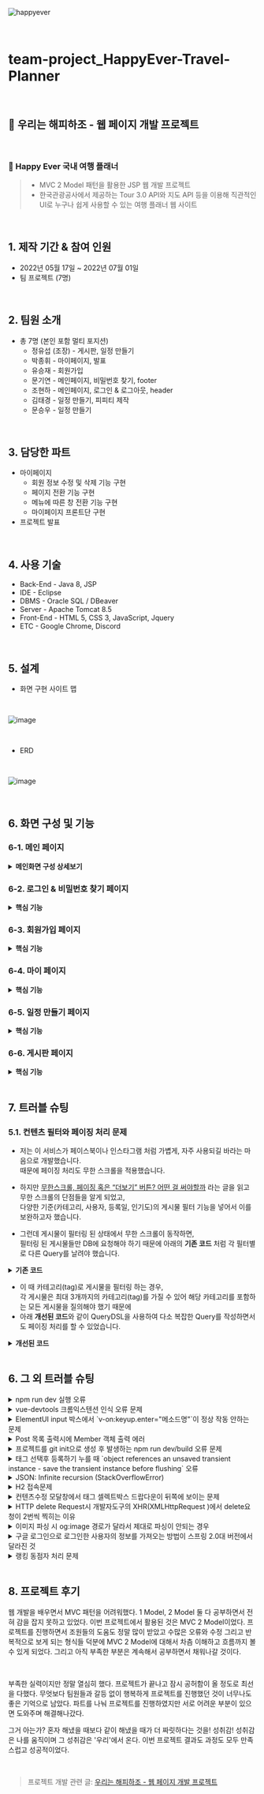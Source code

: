![happyever](https://user-images.githubusercontent.com/100775231/184552321-ffdbcb8c-f8b6-469a-ace7-594241f0ae3c.gif)

<br>

# team-project_HappyEver-Travel-Planner

<br>

## 🚀 우리는 해피하조 - 웹 페이지 개발 프로젝트

<br>

### 🛫 Happy Ever 국내 여행 플래너
> - MVC 2 Model 패턴을 활용한 JSP 웹 개발 프로젝트
> - 한국관광공사에서 제공하는 Tour 3.0 API와 지도 API 등을 이용해 직관적인 UI로 누구나 쉽게 사용할 수 있는 여행 플래너 웹 사이트

</br>

## 1. 제작 기간 & 참여 인원
- 2022년 05월 17일 ~ 2022년 07월 01일
- 팀 프로젝트 (7명)

</br>

## 2. 팀원 소개
- 총 7명 (본인 포함 멀티 포지션)
  - 정유섭 (조장) - 게시판, 일정 만들기
  - 박종휘 - 마이페이지, 발표
  - 유승재 - 회원가입
  - 문기연 - 메인페이지, 비밀번호 찾기, footer
  - 조현하 - 메인페이지, 로그인 & 로그아웃, header
  - 김태경 - 일정 만들기, 피피티 제작
  - 문승우 - 일정 만들기

<br>

## 3. 담당한 파트
- 마이페이지
  - 회원 정보 수정 및 삭제 기능 구현
  - 페이지 전환 기능 구현
  - 메뉴에 따른 창 전환 기능 구현
  - 마이페이지 프론트단 구현
- 프로젝트 발표

<br>

## 4. 사용 기술
- Back-End - Java 8, JSP
- IDE - Eclipse
- DBMS - Oracle SQL / DBeaver
- Server - Apache Tomcat 8.5
- Front-End - HTML 5, CSS 3, JavaScript, Jquery
- ETC - Google Chrome, Discord

</br>

## 5. 설계
- 화면 구현 사이트 맵

<br>

![image](https://user-images.githubusercontent.com/100775231/196438704-c0321d5f-0b73-4ab0-aceb-71742c97e6cc.png)

<br>

- ERD

<br>

![image](https://user-images.githubusercontent.com/100775231/196438761-8242bd14-ca5b-4558-9968-8bce669e0505.png)

<br>

## 6. 화면 구성 및 기능
### 6-1. 메인 페이지
<details>
<summary><b>메인화면 구성 상세보기</b></summary>
<div markdown="1">
  
  <br>
  
  ![image](https://user-images.githubusercontent.com/100775231/196492086-a0666523-2146-4441-95a7-9fb7c7396f67.png)
  
  ![image](https://user-images.githubusercontent.com/100775231/196496356-feba2219-ddc4-4202-975a-02e9846182d6.png)
  
  ![image](https://user-images.githubusercontent.com/100775231/196492637-f48d1c50-62f6-4370-a0ad-a3b98db09137.png)
  
- 캐러셀을 사용하여 이미지 슬라이드 기능 구현 (3장의 사진 사용) : 📌 [코드 확인]()
- 로그인 시 JSTL 조건문을 통해 username을 받아 표시되도록 구현
- 비로그인 시, 사용 제한 기능 구현
- 여행지 검색 시, 검색 결과가 동적으로 변하도록 구현
- 모든 페이지에 헤더 및 푸터 연결  
</div>
</details>

### 6-2. 로그인 & 비밀번호 찾기 페이지
<details>
<summary><b>핵심 기능</b></summary>
<div markdown="1">
  
  <br>
  
  ![login-min](https://user-images.githubusercontent.com/100775231/196504597-b732940a-1788-4840-a9d0-4b13fea74b6e.gif)
  
  ![image](https://user-images.githubusercontent.com/100775231/196500429-cd4a7c40-3160-4b16-9ce9-f233b4428334.png)
  
  - 로그인
    - header에 로그인 버튼 클릭 시, 모달창으로 로그인 페이지 구현
    - 로그인 성공 시, session에 회원 정보가 저장되어 로그인이 유지되도록 구현 → header에 사용자 이름이 표시되도록 구현
    - 회원 정보가 틀렸을 때, alert으로 안내문구 출력
  
  <br>
  
  ![image](https://user-images.githubusercontent.com/100775231/196500533-9950c1cf-52f4-418f-81dd-c2d65505e5a2.png)
  
  - 비밀번호 찾기
    - DB에 저장된 이메일과 이름으로 회원 정보 확인 후, 이메일로 임시 비밀번호 전송 기능 구현  
</div>
</details>

### 6-3. 회원가입 페이지
<details>
<summary><b>핵심 기능</b></summary>
<div markdown="1">
  
  <br>
  
  ![image](https://user-images.githubusercontent.com/100775231/196507219-e165d7b3-1ab6-4dd2-946b-87a13563ac7f.png)
  
  - 정규 표현식을 사용하여 회원 정보의 유효성검사를 진행하도록 구현
</div>
</details>

### 6-4. 마이 페이지
<details>
<summary><b>핵심 기능</b></summary>
<div markdown="1">
  
  <br>
  
  ![image](https://user-images.githubusercontent.com/100775231/196507975-c6c7b705-6053-4299-a7ba-6bedc41d5fb8.png)
  
  ![image](https://user-images.githubusercontent.com/100775231/196508037-3bf8ad2a-ec8e-4af8-b41c-f77c65b5b064.png)
  
  - DB에서 데이터를 가져와 회원 정보가 나오도록 구현
  - 회원 수정 및 탈퇴를 할 수 있도록 구현하였으며 변경된 사항은 DB에 저장되도록 구현
  - 메뉴를 누르면 페이지 전환이 아닌 각 메뉴의 창으로 전환하도록 구현 : 📌 [코드 확인]()
  - 홈으로 버튼 클릭시 메인 메뉴 페이지로 전환되도록 구현
</div>
</details>

### 6-5. 일정 만들기 페이지
<details>
<summary><b>핵심 기능</b></summary>
<div markdown="1">
  
  <br>
  
  ![image](https://user-images.githubusercontent.com/100775231/196512420-b3bdc367-8755-4e33-860d-08893d9a820c.png)
  
  - 메인페이지에서 선택한 여행지를 지도 API에 띄우고, 한국관광공사 API를 통해 가져온 추천 여행지를 목록 및 지도 위에 보여준다.
  - 여행 날짜 입력 시, 일 수 만큼 좌측에 DAY가 생성되고, DAY마다 여행지 설정 가능
  - 각 DAY는 서로 독립적
  
  <br>
  
  👉 핵심 코드
  > ### 한국 관광 공사 API를 이용해 받아온 JSON 형식의 데이터를 테이블에 INSERT 하기
  > - API를 통해 JSON 형식으로 받아온 데이터 중 필요한 정보를 추려 LIST 객체에 담아 Parameter로 넘긴다.
  > - 넘어온 데이터를 DB 테이블과 동일한 순서와 타입으로 세팅해 INSERT 한다. (MVC2 방법 사용)
  
  <br>
  
  > tourist.js : 📌 [코드 확인]()
  
  ```javascript
  
  $(function(){
	getJson();
});

// json을 읽어오는 함수
function getJson() {
	// Seoul.json에서 데이터를 가져옴 -> function(data)로 처리 -> data에 저장
	$.getJSON("areaBasedList.json", function(data) {
		$.each(data, function(key, val) {
			if( key == "SID" ) {
				$("table").attr("border", "1");
				
				// API에서 받아 올 데이터들
				$("thead").append(
					"<tr>"+
						"<th>"+val.ADDR1+"</th>"+	
						"<th>"+val.AREACODE+"</th>"+	
						"<th>"+val.SIGUNGUCODE+"</th>"+
						"<th>"+val.FIRSTIMAGE2+"</th>"+	
						"<th>"+val.READCOUNT+"</th>"+	
						"<th>"+val.TITLE+"</th>"+	
					"</tr>"
				);
			} else {
				var list = val;		// list 변수 : 배열로 정의
				for( var i=0; i<list.length; i++ ) {
					var str = list[i];		// str 변수 : list 배열 안에 있는 하나의 json 데이터
					$("tbody").append(
						"<tr>"+
							"<td>"+str.addr1+"</td>"+
							"<td>"+str.areacode+"</td>"+
							"<td>"+str.sigungucode+"</td>"+
							"<td>"+str.firstimage2+"</td>"+
							"<td>"+str.readcount+"</td>"+
							"<td>"+str.title+"</td>"+
							// db에 값들을 ';'로 나눠서 넘겨줌
							"<input type='hidden' name='list' value='"+
							str.addr1+";"+str.areacode+";"+str.sigungucode+";"
							+str.firstimage2+";"+str.readcount+";"+str.title+"'>"+
						"</tr>"
					);
				}
			}
		});
	});
}
  ```
                                     
  > AddTourlistAction.java : 📌 [코드 확인]()
  ```java
  package com.happy.app.action;

import java.util.ArrayList;
import java.util.Arrays;
import java.util.List;

import javax.servlet.http.HttpServletRequest;
import javax.servlet.http.HttpServletResponse;

import com.happy.app.action.Action;
import com.happy.app.action.ActionForward;
import com.happy.app.dao.TourlistDAO;
import com.happy.app.dto.TourlistDTO;

public class AddTourlistAction implements Action {

	@Override
	public ActionForward execute(HttpServletRequest req, HttpServletResponse resp) {
		System.out.println("AddTourlistAction 도착");
		ActionForward forward = new ActionForward();
		TourlistDAO tdao = new TourlistDAO();
		
//		tdao.delete();
		String[] Tourlist = req.getParameterValues("list");
		
		List<TourlistDTO> tdtos = new ArrayList<TourlistDTO>();
		
		for( int i = 0; i < Tourlist.length; i++ ) {
			String[] tmp = Tourlist[i].split(";");
			System.out.println(Arrays.toString(tmp));
			
			TourlistDTO tdto = new TourlistDTO(tmp[0], Integer.parseInt(tmp[1]), 
                                                    Integer.parseInt(tmp[2]), tmp[3], Integer.parseInt(tmp[4]), tmp[5]);
			
			tdtos.add(tdto);
		}
		
		tdao.AddTourlist(tdtos);
		
		forward.setRedirect(true);
		forward.setPath( req.getContextPath() + "/tour/tourlist.jsp");
		
		return forward;
	}
}
  ```
</div>
</details>

### 6-6. 게시판 페이지
<details>
<summary><b>핵심 기능</b></summary>
<div markdown="1">
  
  <br>
  
  ![image](https://user-images.githubusercontent.com/100775231/196513454-6c6fbbf5-37f8-4afe-9eb6-a003cebbfdf4.png)
  
  - 여행 키워드 클릭 및 여행지 검색 시, 동적으로 변하는 검색 기능 구현
</div>
</details>

<br>

## 7. 트러블 슈팅
### 5.1. 컨텐츠 필터와 페이징 처리 문제
- 저는 이 서비스가 페이스북이나 인스타그램 처럼 가볍게, 자주 사용되길 바라는 마음으로 개발했습니다.  
때문에 페이징 처리도 무한 스크롤을 적용했습니다.

- 하지만 [무한스크롤, 페이징 혹은 “더보기” 버튼? 어떤 걸 써야할까](https://cyberx.tistory.com/82) 라는 글을 읽고 무한 스크롤의 단점들을 알게 되었고,  
다양한 기준(카테고리, 사용자, 등록일, 인기도)의 게시물 필터 기능을 넣어서 이를 보완하고자 했습니다.

- 그런데 게시물이 필터링 된 상태에서 무한 스크롤이 동작하면,  
필터링 된 게시물들만 DB에 요청해야 하기 때문에 아래의 **기존 코드** 처럼 각 필터별로 다른 Query를 날려야 했습니다.

<details>
<summary><b>기존 코드</b></summary>
<div markdown="1">

~~~java
/**
 * 게시물 Top10 (기준: 댓글 수 + 좋아요 수)
 * @return 인기순 상위 10개 게시물
 */
public Page<PostResponseDto> listTopTen() {

    PageRequest pageRequest = PageRequest.of(0, 10, Sort.Direction.DESC, "rankPoint", "likeCnt");
    return postRepository.findAll(pageRequest).map(PostResponseDto::new);
}

/**
 * 게시물 필터 (Tag Name)
 * @param tagName 게시물 박스에서 클릭한 태그 이름
 * @param pageable 페이징 처리를 위한 객체
 * @return 해당 태그가 포함된 게시물 목록
 */
public Page<PostResponseDto> listFilteredByTagName(String tagName, Pageable pageable) {

    return postRepository.findAllByTagName(tagName, pageable).map(PostResponseDto::new);
}

// ... 게시물 필터 (Member) 생략 

/**
 * 게시물 필터 (Date)
 * @param createdDate 게시물 박스에서 클릭한 날짜
 * @return 해당 날짜에 등록된 게시물 목록
 */
public List<PostResponseDto> listFilteredByDate(String createdDate) {

    // 등록일 00시부터 24시까지
    LocalDateTime start = LocalDateTime.of(LocalDate.parse(createdDate), LocalTime.MIN);
    LocalDateTime end = LocalDateTime.of(LocalDate.parse(createdDate), LocalTime.MAX);

    return postRepository
                    .findAllByCreatedAtBetween(start, end)
                    .stream()
                    .map(PostResponseDto::new)
                    .collect(Collectors.toList());
    }
~~~

</div>
</details>

- 이 때 카테고리(tag)로 게시물을 필터링 하는 경우,  
각 게시물은 최대 3개까지의 카테고리(tag)를 가질 수 있어 해당 카테고리를 포함하는 모든 게시물을 질의해야 했기 때문에  
- 아래 **개선된 코드**와 같이 QueryDSL을 사용하여 다소 복잡한 Query를 작성하면서도 페이징 처리를 할 수 있었습니다.

<details>
<summary><b>개선된 코드</b></summary>
<div markdown="1">

~~~java
/**
 * 게시물 필터 (Tag Name)
 */
@Override
public Page<Post> findAllByTagName(String tagName, Pageable pageable) {

    QueryResults<Post> results = queryFactory
            .selectFrom(post)
            .innerJoin(postTag)
                .on(post.idx.eq(postTag.post.idx))
            .innerJoin(tag)
                .on(tag.idx.eq(postTag.tag.idx))
            .where(tag.name.eq(tagName))
            .orderBy(post.idx.desc())
                .limit(pageable.getPageSize())
                .offset(pageable.getOffset())
            .fetchResults();

    return new PageImpl<>(results.getResults(), pageable, results.getTotal());
}
~~~

</div>
</details>

</br>

## 6. 그 외 트러블 슈팅
<details>
<summary>npm run dev 실행 오류</summary>
<div markdown="1">

- Webpack-dev-server 버전을 3.0.0으로 다운그레이드로 해결
- `$ npm install —save-dev webpack-dev-server@3.0.0`

</div>
</details>

<details>
<summary>vue-devtools 크롬익스텐션 인식 오류 문제</summary>
<div markdown="1">
  
  - main.js 파일에 `Vue.config.devtools = true` 추가로 해결
  - [https://github.com/vuejs/vue-devtools/issues/190](https://github.com/vuejs/vue-devtools/issues/190)
  
</div>
</details>

<details>
<summary>ElementUI input 박스에서 `v-on:keyup.enter="메소드명"`이 정상 작동 안하는 문제</summary>
<div markdown="1">
  
  - `v-on:keyup.enter.native=""` 와 같이 .native 추가로 해결
  
</div>
</details>

<details>
<summary> Post 목록 출력시에 Member 객체 출력 에러 </summary>
<div markdown="1">
  
  - 에러 메세지(500에러)
    - No serializer found for class org.hibernate.proxy.pojo.javassist.JavassistLazyInitializer and no properties discovered to create BeanSerializer (to avoid exception, disable SerializationConfig.SerializationFeature.FAIL_ON_EMPTY_BEANS)
  - 해결
    - Post 엔티티에 @ManyToOne 연관관계 매핑을 LAZY 옵션에서 기본(EAGER)옵션으로 수정
  
</div>
</details>
    
<details>
<summary> 프로젝트를 git init으로 생성 후 발생하는 npm run dev/build 오류 문제 </summary>
<div markdown="1">
  
  ```jsx
    $ npm run dev
    npm ERR! path C:\Users\integer\IdeaProjects\pilot\package.json
    npm ERR! code ENOENT
    npm ERR! errno -4058
    npm ERR! syscall open
    npm ERR! enoent ENOENT: no such file or directory, open 'C:\Users\integer\IdeaProjects\pilot\package.json'
    npm ERR! enoent This is related to npm not being able to find a file.
    npm ERR! enoent

    npm ERR! A complete log of this run can be found in:
    npm ERR!     C:\Users\integer\AppData\Roaming\npm-cache\_logs\2019-02-25T01_23_19_131Z-debug.log
  ```
  
  - 단순히 npm run dev/build 명령을 입력한 경로가 문제였다.
   
</div>
</details>    

<details>
<summary> 태그 선택후 등록하기 누를 때 `object references an unsaved transient instance - save the transient instance before flushing` 오류</summary>
<div markdown="1">
  
  - Post 엔티티의 @ManyToMany에 영속성 전이(cascade=CascadeType.ALL) 추가
    - JPA에서 Entity를 저장할 때 연관된 모든 Entity는 영속상태여야 한다.
    - CascadeType.PERSIST 옵션으로 부모와 자식 Enitity를 한 번에 영속화할 수 있다.
    - 참고
        - [https://stackoverflow.com/questions/2302802/object-references-an-unsaved-transient-instance-save-the-transient-instance-be/10680218](https://stackoverflow.com/questions/2302802/object-references-an-unsaved-transient-instance-save-the-transient-instance-be/10680218)
   
</div>
</details>    

<details>
<summary> JSON: Infinite recursion (StackOverflowError)</summary>
<div markdown="1">
  
  - @JsonIgnoreProperties 사용으로 해결
    - 참고
        - [http://springquay.blogspot.com/2016/01/new-approach-to-solve-json-recursive.html](http://springquay.blogspot.com/2016/01/new-approach-to-solve-json-recursive.html)
        - [https://stackoverflow.com/questions/3325387/infinite-recursion-with-jackson-json-and-hibernate-jpa-issue](https://stackoverflow.com/questions/3325387/infinite-recursion-with-jackson-json-and-hibernate-jpa-issue)
        
</div>
</details>  
    
<details>
<summary> H2 접속문제</summary>
<div markdown="1">
  
  - H2의 JDBC URL이 jdbc:h2:~/test 으로 되어있으면 jdbc:h2:mem:testdb 으로 변경해서 접속해야 한다.
        
</div>
</details> 
    
<details>
<summary> 컨텐츠수정 모달창에서 태그 셀렉트박스 드랍다운이 뒤쪽에 보이는 문제</summary>
<div markdown="1">
  
   - ElementUI의 Global Config에 옵션 추가하면 해결
     - main.js 파일에 `Vue.us(ElementUI, { zIndex: 9999 });` 옵션 추가(9999 이하면 안됌)
   - 참고
     - [https://element.eleme.io/#/en-US/component/quickstart#global-config](https://element.eleme.io/#/en-US/component/quickstart#global-config)
        
</div>
</details> 

<details>
<summary> HTTP delete Request시 개발자도구의 XHR(XMLHttpRequest )에서 delete요청이 2번씩 찍히는 이유</summary>
<div markdown="1">
  
  - When you try to send a XMLHttpRequest to a different domain than the page is hosted, you are violating the same-origin policy. However, this situation became somewhat common, many technics are introduced. CORS is one of them.

        In short, server that you are sending the DELETE request allows cross domain requests. In the process, there should be a **preflight** call and that is the **HTTP OPTION** call.

        So, you are having two responses for the **OPTION** and **DELETE** call.

        see [MDN page for CORS](https://developer.mozilla.org/en-US/docs/Web/HTTP/Access_control_CORS).

    - 출처 : [https://stackoverflow.com/questions/35808655/why-do-i-get-back-2-responses-of-200-and-204-when-using-an-ajax-call-to-delete-o](https://stackoverflow.com/questions/35808655/why-do-i-get-back-2-responses-of-200-and-204-when-using-an-ajax-call-to-delete-o)
        
</div>
</details> 

<details>
<summary> 이미지 파싱 시 og:image 경로가 달라서 제대로 파싱이 안되는 경우</summary>
<div markdown="1">
  
  - UserAgent 설정으로 해결
        - [https://www.javacodeexamples.com/jsoup-set-user-agent-example/760](https://www.javacodeexamples.com/jsoup-set-user-agent-example/760)
        - [http://www.useragentstring.com/](http://www.useragentstring.com/)
        
</div>
</details> 
    
<details>
<summary> 구글 로그인으로 로그인한 사용자의 정보를 가져오는 방법이 스프링 2.0대 버전에서 달라진 것</summary>
<div markdown="1">
  
  - 1.5대 버전에서는 Controller의 인자로 Principal을 넘기면 principal.getName(0에서 바로 꺼내서 쓸 수 있었는데, 2.0대 버전에서는 principal.getName()의 경우 principal 객체.toString()을 반환한다.
    - 1.5대 버전에서 principal을 사용하는 경우
    - 아래와 같이 사용했다면,

    ```jsx
    @RequestMapping("/sso/user")
    @SuppressWarnings("unchecked")
    public Map<String, String> user(Principal principal) {
        if (principal != null) {
            OAuth2Authentication oAuth2Authentication = (OAuth2Authentication) principal;
            Authentication authentication = oAuth2Authentication.getUserAuthentication();
            Map<String, String> details = new LinkedHashMap<>();
            details = (Map<String, String>) authentication.getDetails();
            logger.info("details = " + details);  // id, email, name, link etc.
            Map<String, String> map = new LinkedHashMap<>();
            map.put("email", details.get("email"));
            return map;
        }
        return null;
    }
    ```

    - 2.0대 버전에서는
    - 아래와 같이 principal 객체의 내용을 꺼내 쓸 수 있다.

    ```jsx
    UsernamePasswordAuthenticationToken token =
                    (UsernamePasswordAuthenticationToken) SecurityContextHolder
                            .getContext().getAuthentication();
            Map<String, Object> map = (Map<String, Object>) token.getPrincipal();

            String email = String.valueOf(map.get("email"));
            post.setMember(memberRepository.findByEmail(email));
    ```
        
</div>
</details> 
    
<details>
<summary> 랭킹 동점자 처리 문제</summary>
<div markdown="1">
  
  - PageRequest의 Sort부분에서 properties를 "rankPoint"를 주고 "likeCnt"를 줘서 댓글수보다 좋아요수가 우선순위 갖도록 설정.
  - 좋아요 수도 똑같다면..........
        
</div>
</details> 
    
</br>

## 8. 프로젝트 후기
 웹 개발을 배우면서 MVC 패턴을 어려워했다. 1 Model, 2 Model 둘 다 공부하면서 전혀 감을 잡지 못하고 있었다. 이번 프로젝트에서 활용된 것은 MVC 2 Model이었다. 프로젝트를 진행하면서 조원들의 도움도 정말 많이 받았고 수많은 오류와 수정 그리고 반복적으로 보게 되는 형식들 덕분에 MVC 2 Model에 대해서 차츰 이해하고 흐름까지 볼 수 있게 되었다. 그리고 아직 부족한 부분은 계속해서 공부하면서 채워나갈 것이다.

  <br>
  
 부족한 실력이지만 정말 열심히 했다. 프로젝트가 끝나고 잠시 공허함이 올 정도로 최선을 다했다. 무엇보다 팀원들과 갈등 없이 행복하게 프로젝트를 진행했던 것이 너무나도 좋은 기억으로 남았다. 파트를 나눠 프로젝트를 진행하였지만 서로 어려운 부분이 있으면 도와주며 해결해나갔다.

 그거 아는가? 혼자 해냈을 때보다 같이 해냈을 때가 더 짜릿하다는 것을! 성취감! 성취감은 나를 움직이며 그 성취감은 '우리'에서 온다. 이번 프로젝트 결과도 과정도 모두 만족스럽고 성공적이었다.
  
<br>
  
> 프로젝트 개발 관련 글: [우리는 해피하조 - 웹 페이지 개발 프로젝트](https://velog.io/@jack_whiteblack/%EC%9A%B0%EB%A6%AC%EB%8A%94-%ED%95%B4%ED%94%BC%ED%95%98%EC%A1%B0-%EC%9B%B9-%ED%8E%98%EC%9D%B4%EC%A7%80-%EA%B0%9C%EB%B0%9C-%ED%94%84%EB%A1%9C%EC%A0%9D%ED%8A%B8)
